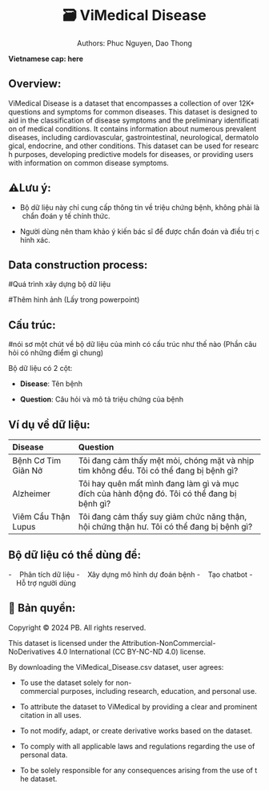 <h1 align = center> 🗃 ViMedical Disease</h1>
<p align = center> Authors: Phuc Nguyen, Dao Thong

**Vietnamese cap: here**

## Overview:

ViMedical Disease is a dataset that encompasses a collection of over 12K+ questions and symptoms for common diseases. This dataset is designed to aid in the classification of disease symptoms and the preliminary identification of medical conditions. It contains information about numerous prevalent diseases, including cardiovascular, gastrointestinal, neurological, dermatological, endocrine, and other conditions. This dataset can be used for research purposes, developing predictive models for diseases, or providing users with information on common disease symptoms.

## ⚠️Lưu ý:

- Bộ dữ liệu này chỉ cung cấp thông tin về triệu chứng bệnh, không phải là chẩn đoán y tế chính thức.

- Người dùng nên tham khảo ý kiến bác sĩ để được chẩn đoán và điều trị chính xác.

## Data construction process:

#Quá trình xây dựng bộ dữ liệu

#Thêm hình ảnh (Lấy trong powerpoint) 

## Cấu trúc:

 #nói sơ một chút về bộ dữ liệu của mình có cấu trúc như thế nào (Phần câu hỏi có những điểm gì chung)

Bộ dữ liệu có 2 cột:

- **Disease**: Tên bệnh

- **Question**: Câu hỏi và mô tả triệu chứng của bệnh

## Ví dụ về dữ liệu:

| Disease             | Question                                                                                    |
|:------------------- |:------------------------------------------------------------------------------------------- |
| Bệnh Cơ Tim Giãn Nở | Tôi đang cảm thấy mệt mỏi, chóng mặt và nhịp tim không đều. Tôi có thể đang bị bệnh gì?     |
| Alzheimer           | Tôi hay quên mất mình đang làm gì và mục đích của hành động đó. Tôi có thể đang bị bệnh gì? |
| Viêm Cầu Thận Lupus | Tôi đang cảm thấy suy giảm chức năng thận, hội chứng thận hư. Tôi có thể đang bị bệnh gì?   |

## Bộ dữ liệu có thể dùng để:

-    Phân tích dữ liệu 
-    Xây dựng mô hình dự đoán bệnh
-    Tạo chatbot
-    Hỗ trợ người dùng

## 📢 Bản quyền:

Copyright © 2024 PB. All rights reserved.

This dataset is licensed under the Attribution-NonCommercial-NoDerivatives 4.0 International (CC BY-NC-ND 4.0) license.

By downloading the ViMedical_Disease.csv dataset, user agrees:

- To use the dataset solely for non-commercial purposes, including research, education, and personal use.

- To attribute the dataset to ViMedical by providing a clear and prominent citation in all uses.

- To not modify, adapt, or create derivative works based on the dataset.

- To comply with all applicable laws and regulations regarding the use of personal data.

- To be solely responsible for any consequences arising from the use of the dataset.
